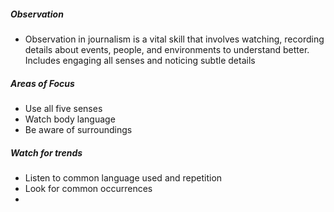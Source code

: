 ##### Observation
- Observation in journalism is a vital skill that involves watching, recording details about events, people, and environments to understand better. Includes engaging all senses and noticing subtle details

##### Areas of Focus
- Use all five senses
- Watch body language
- Be aware of surroundings
##### Watch for trends
- Listen to common language used and repetition
- Look for common occurrences
- 